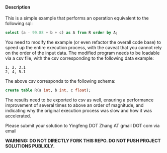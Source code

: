 #### Description

This is a simple example that performs an operation equivalent to the following sql:

```sql
select (a - 99.88 + b + c) as A from R order by A;
```

You need to modify the example (or even refactor the overall code base) to speed up the entire execution process, with the caveat that you cannot rely on the order of the input data. The modified program needs to be loadable via a csv file, with the csv corresponding to the following data example:

```csv
1, 2, 3.1
2, 4, 5.1
```

The above csv corresponds to the following schema:

```sql
create table R(a int, b int, c float);
```

The results need to be exported to csv as well, ensuring a performance improvement of several times to above an order of magnitude, and indicating why the original execution process was slow and how it was accelerated. 

Please submit your solution to  Yingfeng DOT Zhang AT gmail DOT com via email

**WARNING: DO NOT DIRECTLY FORK THIS REPO. DO NOT PUSH PROJECT SOLUTIONS PUBLICLY.**

